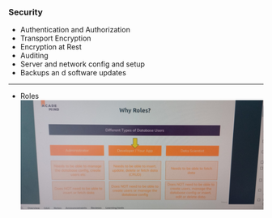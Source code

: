 ### Security

- Authentication and Authorization
- Transport Encryption
- Encryption at Rest
- Auditing
- Server and network config and setup
- Backups an d software updates


<hr>

- Roles
![alt text](IMG_20240608_142840938.jpg)

